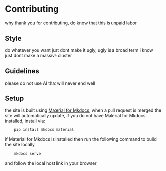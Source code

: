 # Contributing

why thank you for contributing, do know that this is unpaid labor

## Style

do whatever you want just dont make it ugly, ugly is a broad term i know just dont make a massive cluster

## Guidelines

please do not use AI that will never end well

## Setup

the site is built using <a href="https://github.com/squidfunk/mkdocs-material" target="_blank">Material for Mkdocs</a>, when a pull request is merged the site will automatically update, if you do not have Material for Mkdocs installed, install via:

```bash
	pip install mkdocs-material
```

if Material for Mkdocs is installed then run the following command to build the site locally

```bash
	mkdocs serve
```

and follow the local host link in your browser
